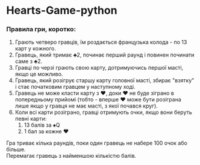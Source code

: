 # Hearts-Game-python

### Правила гри, коротко:

1. Грають четверо гравців, їм роздається французька колода - по 13 карт у кожного. 
2. Гравець, який тримає ♣2, починає перший раунд і повинен починати саме з ♣2. 
3. Гравці по черзі грають свою карту, дотримуючись першої масті, якщо це можливо. 
4. Гравець, який розігрує старшу карту головної масті, збирає "взятку" і стає початковим гравцем у наступному ході. 
5. Гравець не може класти карту з ♥, доки ♥ не буде зіграно в попередньому прийомі (тобто - вперше ♥ може бути розіграна лише якщо у гравця не має масті, з якої почався круг). 
6. Коли всі карти розіграно, гравці отримують очки, якщо вони беруть певні карти:
   1. 13 балів за ♠Q 
   2. 1 бал за кожне ♥

Гра триває кілька раундів, поки один гравець не набере 100 очок або більше.
\
Перемагає гравець з найменшою кількістю балів.


